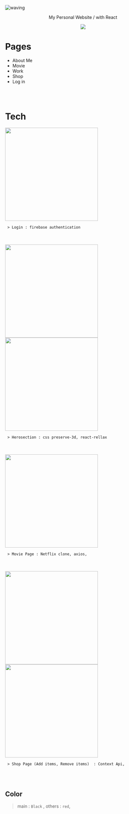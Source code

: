 ![waving](https://capsule-render.vercel.app/api?type=waving&height=200&text=My%20Personal%20Website&fontAlign=50&fontAlignY=30&color=gradient)

<p align='center'> My Personal Website / with React </p>
<p align='center'>
  <a href="https://dream-f5a51.web.app/">
    <img src="https://img.shields.io/badge/Go%20to%20my%20Website-%23F7DF1E?&style=for-the-badge&&logoColor=white"/>
  </a>

</p>



# Pages
- About Me
- Movie
- Work
- Shop
- Log in

<br><br>

# Tech

<img src="https://sujinhhh.github.io/img/login.png" height="300" />

```
 > Login : firebase authentication
```

<br><br>
<img src="https://sujinhhh.github.io/img/herosection.png" height="300" />      <img src="https://sujinhhh.github.io/img/card.png" height="300" />

```
 > Herosection : css preserve-3d, react-rellax
```


<br><br>
<img src="https://sujinhhh.github.io/img/movie.png" height="300" /> 

```
 > Movie Page : Netflix clone, axios, 
```


<br><br>
<img src="https://sujinhhh.github.io/img/shop.png" height="300" /> <img src="https://sujinhhh.github.io/img/checkout.png" height="300" /> 

```
 > Shop Page (Add items, Remove items)  : Context Api, 
```

<br><br>
## Color

> main :  `Black` , others : `red`,







